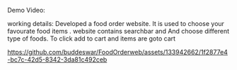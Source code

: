 Demo Video: 

working details:
           Developed a food order website. It is used to choose your favourate food items . website contains searchbar and
And choose different type of foods. To click add to cart and items are goto cart    



https://github.com/buddeswar/FoodOrderweb/assets/133942662/1f2877e4-bc7c-42d5-8342-3da81c492ceb


